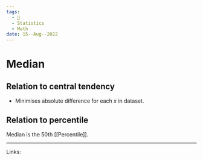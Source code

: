 ```yaml
---
tags:
  - 🌱
  - Statistics
  - Math
date: 15--Aug--2022
---
```


# Median

## Relation to central tendency

- Minimises absolute difference for each $x$ in dataset.

## Relation to percentile

Median is the 50th [[Percentile]].

---
Links: 